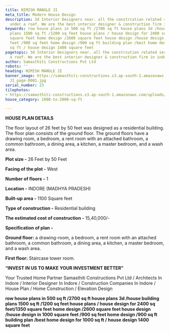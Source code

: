 ```yaml
---
title: NIMISH MANGLE JI
meta_title: Modern House Design
description: 3d Interior Designers near. all the constrcution related services in
  under a roof. We are the best interior designer & construction firm in indore.
keywords: row house plans in 500 sq ft /2700 sq ft house plans 3d /house building
  plans 1500 sq ft /1200 sq feet house plans / house design for 2400 sq feet/1350
  square feet home design /2600 square feet house design /house design in 1000 square
  feet /900 sq feet home design /900 sq ft building plan /best home design for 1000
  sq ft / house design 1400 square feet
pagetopic: 3d Interior Designers near. all the constrcution related services in under
  a roof. We are the best interior designer & construction firm in indore.
author: Samasthiti Constructions Pvt Ltd
robots: ''
heading: NIMISH MANGLE JI
banner_image: https://samasthiti-constructions.s3.ap-south-1.amazonaws.com/uploads/NIMISH
  JI_page-0001.jpg
serial_number: 23
tilephotos:
- https://samasthiti-constructions.s3.ap-south-1.amazonaws.com/uploads/NIMISH JI_page-0001.jpg
house_category: 1000-to-2000-sq-ft

---
```

**HOUSE PLAN DETAILS**

The floor layout of 26 feet by 50 feet was designed as a residential building. The floor plan consists of the ground floor. The ground floors have a drawing room, a bedroom, a rent room with an attached bathroom, a common bathroom, a dining area, a kitchen, a master bedroom, and a wash area.

**Plot size -** 26 Feet by 50 Feet

**Facing of the plot -** West

**Number of floors -** 1

**Location -** INDORE (MADHYA PRADESH)

**Built-up area -** 1100 Square feet

**Type of construction -** Residential building

**The estimated cost of construction -** 15,40,000/-

**Specification of plan -**

**Ground floor:** a drawing-room, a bedroom, a rent room with an attached bathroom, a common bathroom, a dining area, a kitchen, a master bedroom, and a wash area.

**First floor:** Staircase tower room.

**“INVEST IN US TO MAKE YOUR INVESTMENT BETTER”**

Your Trusted Home Partner Samasthiti Constructions Pvt Ltd / Architects In Indore / Interior Designer In Indore / Construction Companies In Indore / House Plan / Home Construction / Elevation Design

**row house plans in 500 sq ft /2700 sq ft house plans 3d /house building plans 1500 sq ft /1200 sq feet house plans / house design for 2400 sq feet/1350 square feet home design /2600 square feet house design /house design in 1000 square feet /900 sq feet home design /900 sq ft building plan /best home design for 1000 sq ft / house design 1400 square feet**